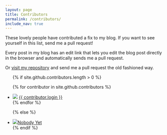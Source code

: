 ```yaml
---
layout: page
title: Contributors
permalink: /contributors/
include_nav: true
---
```


These lovely people have contributed a fix to my blog. If you want to see yourself in this list, send me a pull request!

Every post in my blog has an edit link that lets you edit the blog post directly in the browser and automatically sends me a pull request.

Or [visit my repository]({{site.github.repository_url}}) and send me a pull
request the old fashioned way.

<ul class="contributor-list">
{% if site.github.contributors.length > 0 %}

{% for contributor in site.github.contributors %}
  <li>
    <img src="{{ contributor.avatar_url }}" /> <a href="{{ contributor.html_url }}">{{ contributor.login }}</a>
  </li>
{% endfor %}

{% else %}
  <li>
    <img src="{{ site.avatar_url }}" /><a href="#">Nobody Yet</a>
  </li>
{% endif %}
</ul>